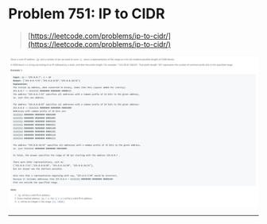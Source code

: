 # Problem 751: IP to CIDR

> [https://leetcode.com/problems/ip-to-cidr/](https://leetcode.com/problems/ip-to-cidr/)

![](/assets/751.png)

----



